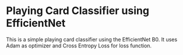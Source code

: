 # Playing Card Classifier using EfficientNet

This is a simple playing card classifier using the EfficientNet B0.
It uses Adam as optimizer and Cross Entropy Loss for loss function.
